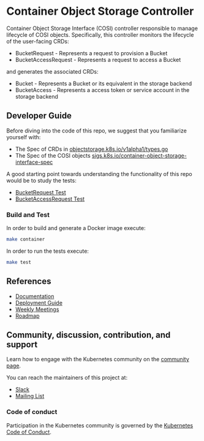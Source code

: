 # Container Object Storage Controller

Container Object Storage Interface (COSI) controller responsible to manage lifecycle of COSI objects.
Specifically, this controller monitors the lifecycle of the user-facing CRDs:

- BucketRequest - Represents a request to provision a Bucket
- BucketAccessRequest - Represents a request to access a Bucket

and generates the associated CRDs:

- Bucket - Represents a Bucket or its equivalent in the storage backend
- BucketAccess - Represents a access token or service account in the storage backend

## Developer Guide

Before diving into the code of this repo, we suggest that you familiarize yourself with:

- The Spec of CRDs in [objectstorage.k8s.io/v1alpha1/types.go](https://github.com/kubernetes-sigs/container-object-storage-interface-api/blob/master/apis/objectstorage.k8s.io/v1alpha1/types.go)
- The Spec of the COSI objects [sigs.k8s.io/container-object-storage-interface-spec](https://github.com/kubernetes-sigs/container-object-storage-interface-spec)

A good starting point towards understanding the functionality of this repo would be to study the tests:

- [BucketRequest Test](./pkg/bucketrequest/bucketrequest_test.go)
- [BucketAccessRequest Test](./pkg/bucketaccessrequest/bucketaccessrequest_test.go)

### Build and Test

In order to build and generate a Docker image execute:
```bash
make container
```

In order to run the tests execute:
```bash
make test
```

## References

- [Documentation](https://github.com/kubernetes-sigs/container-object-storage-interface-api/tree/master/docs/index.md)
- [Deployment Guide](https://github.com/kubernetes-sigs/container-object-storage-interface-api/tree/master/docs/deployment-guide.md)
- [Weekly Meetings](https://github.com/kubernetes-sigs/container-object-storage-interface-api/tree/master/docs/meetings.md)
- [Roadmap](https://github.com/orgs/kubernetes-sigs/projects/8)

## Community, discussion, contribution, and support

Learn how to engage with the Kubernetes community on the [community page](http://kubernetes.io/community/).

You can reach the maintainers of this project at:

- [Slack](https://kubernetes.slack.com/messages/sig-storage-cosi)
- [Mailing List](https://groups.google.com/forum/#!forum/kubernetes-sig-storage)

### Code of conduct

Participation in the Kubernetes community is governed by the [Kubernetes Code of Conduct](code-of-conduct.md).
